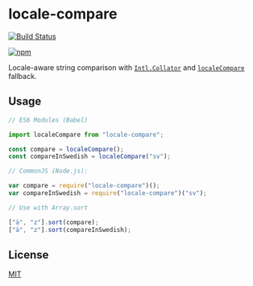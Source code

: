 # locale-compare

[![Build Status](https://travis-ci.org/hyjk2000/locale-compare.svg?branch=master)](https://travis-ci.org/hyjk2000/locale-compare)

[![npm](https://nodei.co/npm/locale-compare.png)](https://nodei.co/npm/locale-compare/)

Locale-aware string comparison with [`Intl.Collator`](https://developer.mozilla.org/en-US/docs/Web/JavaScript/Reference/Global_Objects/Collator) and [`localeCompare`](https://developer.mozilla.org/en-US/docs/Web/JavaScript/Reference/Global_Objects/String/localeCompare) fallback.

## Usage

```javascript
// ES6 Modules (Babel)

import localeCompare from "locale-compare";

const compare = localeCompare();
const compareInSwedish = localeCompare("sv");

// CommonJS (Node.js):

var compare = require("locale-compare")();
var compareInSwedish = require("locale-compare")("sv");

// Use with Array.sort

["ä", "z"].sort(compare);
["ä", "z"].sort(compareInSwedish);
```

## License

[MIT](https://github.com/hyjk2000/locale-compare/blob/master/LICENSE)
